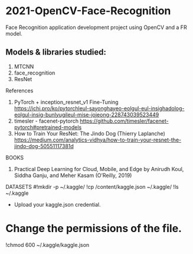 # 2021-OpenCV-Face-Recognition
Face Recognition application development project using OpenCV and a FR model. 


## Models & libraries studied:
1) MTCNN 
2) face_recognition
3) ResNet


References
1) PyTorch + inception_resnet_v1 Fine-Tuning
https://ichi.pro/ko/pytorchleul-sayonghayeo-eolgul-eul-insighadolog-eolgul-insig-bunlyugileul-mise-jojeong-228743039523449
2) timesler - facenet-pytorch
https://github.com/timesler/facenet-pytorch#pretrained-models
3) How to Train Your ResNet: The Jindo Dog (Thierry Laplanche)
https://medium.com/analytics-vidhya/how-to-train-your-resnet-the-jindo-dog-50551117381d

BOOKS 
1) Practical Deep Learning for Cloud, Mobile, and Edge by Anirudh Koul, Siddha Ganju, and Meher Kasam (O’Reilly, 2019)

DATASETS
  #!mkdir -p ~/.kaggle/
  !cp /content/kaggle.json ~/.kaggle/
  !ls ~/.kaggle
  - Upload your kaggle.json credential.

  # Change the permissions of the file.
  !chmod 600 ~/.kaggle/kaggle.json
